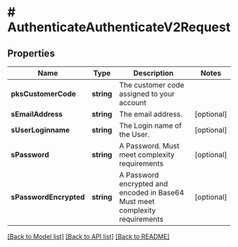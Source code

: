 # # AuthenticateAuthenticateV2Request

## Properties

Name | Type | Description | Notes
------------ | ------------- | ------------- | -------------
**pksCustomerCode** | **string** | The customer code assigned to your account |
**sEmailAddress** | **string** | The email address. | [optional]
**sUserLoginname** | **string** | The Login name of the User. | [optional]
**sPassword** | **string** | A Password.  Must meet complexity requirements | [optional]
**sPasswordEncrypted** | **string** | A Password encrypted and encoded in Base64  Must meet complexity requirements | [optional]

[[Back to Model list]](../../README.md#models) [[Back to API list]](../../README.md#endpoints) [[Back to README]](../../README.md)
